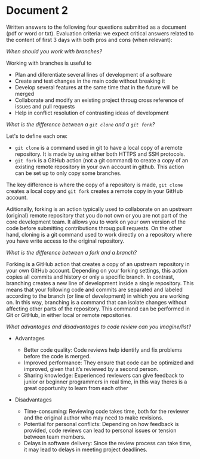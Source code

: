 # Document 2

Written answers to the following four questions submitted as a document (pdf or word or txt). Evaluation criteria: we expect critical answers related to the content of first 3 days with both pros and cons (when relevant):

*When should you work with branches?*

Working with branches is useful to

* Plan and diferentiate several lines of development of a software  
* Create and test changes in the main code without breaking it
* Develop several features at the same time that in the future will be merged
* Collaborate and modify an existing project throug cross reference of issues and pull requests
* Help in conflict resolution of contrasting ideas of development

*What is the difference between a `git clone` and a `git fork`?*

Let's to define each one:

* `git clone` is a command used in git to have a local copy of a remote repository. It is made by using either both HTTPS and SSH protocols.
* `git fork` is a GitHub action (not a git command) to create a copy of an existing remote repository in your own account in github. This action can be set up to only copy some branches. 

The key difference is where the copy of a repository is made,  `git clone` creates a local copy and `git fork` creates a remote copy in your GitHub account. 

Aditionally, forking is an action typically used to collaborate on an upstream (original) remote repository that you do not own or you are not part of the core development team. It allows you to work on your own version of the code before submitting contributions throug pull requests. On the other hand, cloning is a git command used to work directly on a repository where you have write access to the original repository. 

*What is the difference between a fork and a branch?*

Forking is a GitHub action that creates a copy of an upstream repository in your own GitHub account. Depending on your forking settings, this action copies all commits and history or only a specific branch. In contrast, branching creates a new line of development inside a single repository. This means that your following code and commits are separated and labeled according to the branch (or line of development) in which you are working on. In this way, branching is a command that can isolate changes without affecting other parts of the repository. This command can be performed in Git or GitHub, in either local or remote repositories. 

*What advantages and disadvantages to code review can you imagine/list?*

 * Advantages
    * Better code quality: Code reviews help identify and fix problems before the code is merged.
    * Improved performance: They ensure that code can be optimized and improved, given that it’s reviewed by a second person.
    * Sharing knowledge: Experienced reviewers can give feedback to junior or beginner programmers in real time, in this way theres is a great opportunity to learn from each other

 * Disadvantages
    * Time-consuming: Reviewing code takes time, both for the reviewer and the original author who may need to make revisions.
    * Potential for personal conflicts: Depending on how feedback is provided, code reviews can lead to personal issues or tension between team members.
    * Delays in software delivery: Since the review process can take time, it may lead to delays in meeting project deadlines.
 
